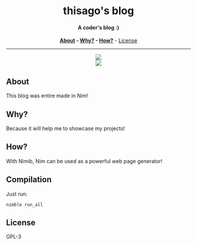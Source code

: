 <div align=center>

# thisago's blog

#### A coder's blog :)

**[About](#about) - [Why?](#why) - [How?](#how)** - [License](#license)

---

![](https://user-images.githubusercontent.com/74574275/257682143-a43135c5-ba82-401c-8ae3-1e7977bd63cc.png)  
![](https://user-images.githubusercontent.com/74574275/257682137-bbc3bfc5-6587-4402-b3da-bcf8ab7c8ae9.png)

</div>

## About

This blog was entire made in Nim!

## Why?

Because it will help me to showcase my projects!

## How?

With Nimib, Nim can be used as a powerful web page generator!

## Compilation

Just run:

```
nimble run_all
```

## License

GPL-3
